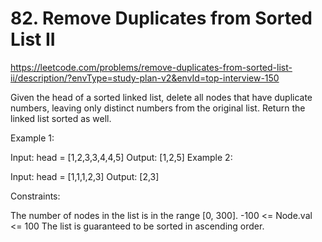 # 82. Remove Duplicates from Sorted List II

https://leetcode.com/problems/remove-duplicates-from-sorted-list-ii/description/?envType=study-plan-v2&envId=top-interview-150

Given the head of a sorted linked list, delete all nodes that have duplicate numbers, leaving only distinct numbers from the original list. Return the linked list sorted as well.



Example 1:


Input: head = [1,2,3,3,4,4,5]
Output: [1,2,5]
Example 2:


Input: head = [1,1,1,2,3]
Output: [2,3]


Constraints:

The number of nodes in the list is in the range [0, 300].
-100 <= Node.val <= 100
The list is guaranteed to be sorted in ascending order.